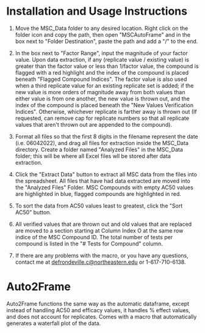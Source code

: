 # Installation and Usage Instructions
1. Move the MSC_Data folder to any desired location. Right click on the folder icon and copy the path, then open "MSCAutoFrame" and in the box next to "Folder Destination", paste the path and add a "/" to the end.

2. In the box next to "Factor Range", input the magnitude of your factor value. Upon data extraction, if any (replicate value / existing value) is greater than the factor value or less than 1/factor value, the compound is flagged with a red highlight and the index of the compound is placed beneath "Flagged Compound Indices". The factor value is also used when a third replicate value for an existing replicate set is added; if the new value is more orders of magnitude away from both values than either value is from one another, the new value is thrown out, and the index of the compound is placed beneath the "New Values Verification Indices". Otherwise, whichever replicate is farther away is thrown out (If requested, can remove cap for replicate numbers so that all replicate values that aren't thrown out are appended to the compound).

3. Format all files so that the first 8 digits in the filename represent the date (i.e. 06042022), and drag all files for extraction inside the MSC_Data directory. Create a folder named "Analyzed Files" in the MSC_Data folder; this will be where all Excel files wll be stored after data extraction.

4. Click the "Extract Data" button to extract all MSC data from the files into the spreadsheet. All files that have had data extracted are moved into the "Analyzed Files" Folder. MSC Compounds with empty AC50 values are highlighted in blue, flagged compounds are highlighted in red. 
 
5. To sort the data from AC50 values least to greatest, click the "Sort AC50" button.
 
6. All verified values that are thrown out and old values that are replaced are moved to a section starting at Column Index O at the same row indice of the MSC Compound ID. The total number of tests per compound is listed in the "# Tests for Compound" column.
 
7. If there are any problems with the macro, or you have any questions, contact me at defrondeville.c@northeastern.edu or 1-617-710-6138.

# Auto2Frame

Auto2Frame functions the same way as the automatic dataframe, except instead of handling AC50 and efficacy values, it handles % effect values, and does not account for replicates. Comes with a macro that automatically generates a waterfall plot of the data.
